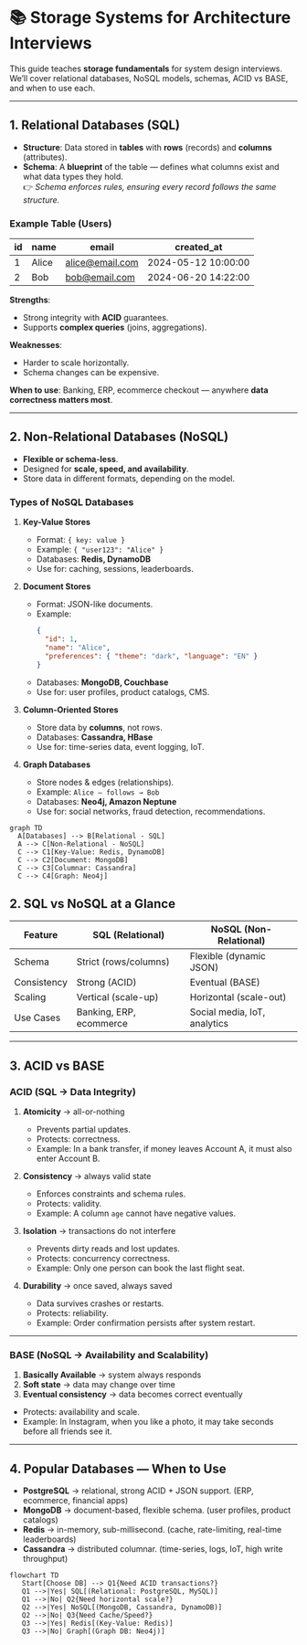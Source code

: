 # 📚 Storage Systems for Architecture Interviews

This guide teaches **storage fundamentals** for system design interviews.  
We’ll cover relational databases, NoSQL models, schemas, ACID vs BASE, and when to use each.  

---

## 1. Relational Databases (SQL)

- **Structure**: Data stored in **tables** with **rows** (records) and **columns** (attributes).  
- **Schema**: A **blueprint** of the table — defines what columns exist and what data types they hold.  
  👉 *Schema enforces rules, ensuring every record follows the same structure.*  

### Example Table (Users)

| id | name     | email              | created_at          |
|----|----------|--------------------|---------------------|
| 1  | Alice    | alice@email.com    | 2024-05-12 10:00:00 |
| 2  | Bob      | bob@email.com      | 2024-06-20 14:22:00 |

**Strengths**:  
- Strong integrity with **ACID** guarantees.  
- Supports **complex queries** (joins, aggregations).  

**Weaknesses**:  
- Harder to scale horizontally.  
- Schema changes can be expensive.  

**When to use**: Banking, ERP, ecommerce checkout — anywhere **data correctness matters most**.  

---

## 2. Non-Relational Databases (NoSQL)

- **Flexible or schema-less**.  
- Designed for **scale, speed, and availability**.  
- Store data in different formats, depending on the model.

### Types of NoSQL Databases

1. **Key-Value Stores**  
   - Format: `{ key: value }`  
   - Example: `{ "user123": "Alice" }`  
   - Databases: **Redis, DynamoDB**  
   - Use for: caching, sessions, leaderboards.

2. **Document Stores**  
   - Format: JSON-like documents.  
   - Example:  
     ```json
     {
       "id": 1,
       "name": "Alice",
       "preferences": { "theme": "dark", "language": "EN" }
     }
     ```  
   - Databases: **MongoDB, Couchbase**  
   - Use for: user profiles, product catalogs, CMS.

3. **Column-Oriented Stores**  
   - Store data by **columns**, not rows.  
   - Databases: **Cassandra, HBase**  
   - Use for: time-series data, event logging, IoT.

4. **Graph Databases**  
   - Store nodes & edges (relationships).  
   - Example: `Alice — follows → Bob`  
   - Databases: **Neo4j, Amazon Neptune**  
   - Use for: social networks, fraud detection, recommendations.

```mermaid
graph TD
  A[Databases] --> B[Relational - SQL]
  A --> C[Non-Relational - NoSQL]
  C --> C1[Key-Value: Redis, DynamoDB]
  C --> C2[Document: MongoDB]
  C --> C3[Columnar: Cassandra]
  C --> C4[Graph: Neo4j]
```

## 2. SQL vs NoSQL at a Glance

| Feature     | SQL (Relational)          | NoSQL (Non-Relational)        |
|-------------|---------------------------|-------------------------------|
| Schema      | Strict (rows/columns)     | Flexible (dynamic JSON)       |
| Consistency | Strong (ACID)             | Eventual (BASE)               |
| Scaling     | Vertical (scale-up)       | Horizontal (scale-out)        |
| Use Cases   | Banking, ERP, ecommerce   | Social media, IoT, analytics  |

---

## 3. ACID vs BASE

### ACID (SQL → Data Integrity)

1. **Atomicity** → all-or-nothing  
   - Prevents partial updates.  
   - Protects: correctness.  
   - Example: In a bank transfer, if money leaves Account A, it must also enter Account B.  

2. **Consistency** → always valid state  
   - Enforces constraints and schema rules.  
   - Protects: validity.  
   - Example: A column `age` cannot have negative values.  

3. **Isolation** → transactions do not interfere  
   - Prevents dirty reads and lost updates.  
   - Protects: concurrency correctness.  
   - Example: Only one person can book the last flight seat.  

4. **Durability** → once saved, always saved  
   - Data survives crashes or restarts.  
   - Protects: reliability.  
   - Example: Order confirmation persists after system restart.  

---

### BASE (NoSQL → Availability and Scalability)

1. **Basically Available** → system always responds  
2. **Soft state** → data may change over time  
3. **Eventual consistency** → data becomes correct eventually  

- Protects: availability and scale.  
- Example: In Instagram, when you like a photo, it may take seconds before all friends see it.  

---

## 4. Popular Databases — When to Use

- **PostgreSQL** → relational, strong ACID + JSON support. (ERP, ecommerce, financial apps)  
- **MongoDB** → document-based, flexible schema. (user profiles, product catalogs)  
- **Redis** → in-memory, sub-millisecond. (cache, rate-limiting, real-time leaderboards)  
- **Cassandra** → distributed columnar. (time-series, logs, IoT, high write throughput)  

```mermaid
flowchart TD
   Start[Choose DB] --> Q1{Need ACID transactions?}
   Q1 -->|Yes| SQL[(Relational: PostgreSQL, MySQL)]
   Q1 -->|No| Q2{Need horizontal scale?}
   Q2 -->|Yes| NoSQL[(MongoDB, Cassandra, DynamoDB)]
   Q2 -->|No| Q3{Need Cache/Speed?}
   Q3 -->|Yes| Redis[(Key-Value: Redis)]
   Q3 -->|No| Graph[(Graph DB: Neo4j)]
```
